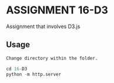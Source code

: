 # ASSIGNMENT 16-D3

Assignment that involves D3.js

## Usage

```python
Change directory within the folder.

cd 16-D3
python -m http.server
```

